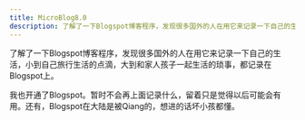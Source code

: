 ```yaml
---
title: MicroBlog8.0
description: 了解了一下Blogspot博客程序，发现很多国外的人在用它来记录一下自己的生活，小到自己旅行生活的点滴，大到和家人孩子一起生活的琐事，都记录在Blogspot上。
---
```


了解了一下Blogspot博客程序，发现很多国外的人在用它来记录一下自己的生活，小到自己旅行生活的点滴，大到和家人孩子一起生活的琐事，都记录在Blogspot上。

我也开通了Blogspot。暂时不会再上面记录什么，留着只是觉得以后可能会有用。还有，Blogspot在大陆是被Qiang的，想进的话坏小孩都懂。
